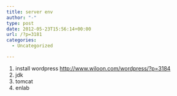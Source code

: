 ```yaml
---
title: server env
author: "-"
type: post
date: 2012-05-23T15:56:14+00:00
url: /?p=3181
categories:
  - Uncategorized

---
```

  1. install wordpress <http://www.wiloon.com/wordpress/?p=3184>
  2. jdk
  3. tomcat
  4. enlab